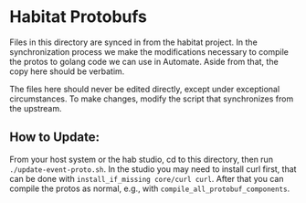 # Habitat Protobufs

Files in this directory are synced in from the habitat project. In the
synchronization process we make the modifications necessary to compile the
protos to golang code we can use in Automate. Aside from that, the copy here
should be verbatim.

The files here should never be edited directly, except under exceptional
circumstances. To make changes, modify the script that synchronizes from the
upstream.

## How to Update:

From your host system or the hab studio, cd to this directory, then run
`./update-event-proto.sh`. In the studio you may need to install curl first,
that can be done with `install_if_missing core/curl curl`. After that you can
compile the protos as normal, e.g., with `compile_all_protobuf_components`.

